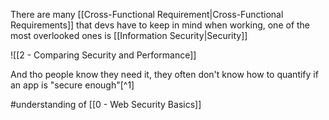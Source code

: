 There are many [[Cross-Functional Requirement|Cross-Functional Requirements]] that devs have to keep in mind when working, one of the most overlooked ones is [[Information Security|Security]]

![[2 - Comparing Security and Performance]]

And tho people know they need it, they often don't know how to quantify if an app is "secure enough"[^1]

#understanding of [[0 - Web Security Basics]]